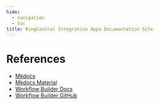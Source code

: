 ```yaml
---
hide:
  - navigation
  - toc
title: RingCentral Integration Apps Documentation Site
---
```


# References

- [Mkdocs](https://www.mkdocs.org/)
- [Mkdocs Material](https://squidfunk.github.io/mkdocs-material/)
- [Workflow Builder Docs](https://ringcentral.github.io/ringcentral-automator-docs/)
- [Workflow Builder GitHub](https://github.com/ringcentral/ringcentral-automator)
